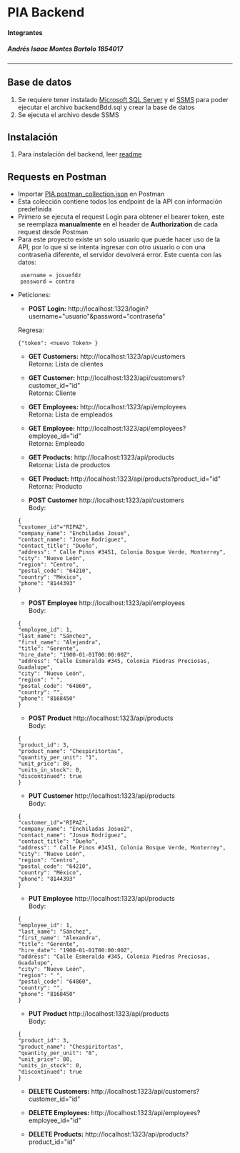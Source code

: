 
# PIA Backend
#### Integrantes
##### Andrés Isaac Montes Bartolo 1854017
----
## Base de datos
1. Se requiere tener instalado [Microsoft SQL Server](https://www.microsoft.com/es-mx/sql-server/sql-server-downloads) y el [SSMS](https://docs.microsoft.com/en-us/sql/ssms/download-sql-server-management-studio-ssms?view=sql-server-ver15) para poder ejecutar el archivo backendBdd.sql y crear la base de datos
2. Se ejecuta el archivo desde SSMS

## Instalación
1. Para instalación del backend, leer [readme](https://github.com/andresmontes3/PIA-Backend/tree/master/backend#readme)


## Requests en Postman
* Importar [PIA.postman_collection.json](https://github.com/andresmontes3/PIA-Backend/blob/master/PIA.postman_collection.json ) en Postman
* Esta colección contiene todos los endpoint de la API con información predefinida
* Primero se ejecuta el request Login para obtener el bearer token, este se reemplaza **manualmente** en el header de **Authorization** de cada request desde Postman
* Para este proyecto existe un solo usuario que puede hacer uso de la API, por lo que si se intenta ingresar con otro usuario o con una contraseña diferente, el servidor devolverá error. Este cuenta con las datos:
```
	username = josuefdz
	password = contra
```
* Peticiones:
    * **POST Login:** http://localhost:1323/login?username="usuario"&password="contraseña" </br>
    

    Regresa:
    ```
    {"token": <nuevo Token> }
    ```
   
    * **GET Customers:** http://localhost:1323/api/customers </br>
    Retorna: 
    Lista de clientes
   * **GET Customer:** http://localhost:1323/api/customers?customer_id="id" </br>
    Retorna: 
    Cliente
    *  **GET Employees:** http://localhost:1323/api/employees </br>
    Retorna: 
    Lista de empleados
    * **GET Employee:** http://localhost:1323/api/employees?employee_id="id" </br>
    Retorna:
    Empleado
     *  **GET Products:** http://localhost:1323/api/products </br>
    Retorna: 
    Lista de productos
     * **GET Product:** http://localhost:1323/api/products?product_id="id" </br>
    Retorna: 
    Producto

    * **POST Customer** http://localhost:1323/api/customers </br>
    Body:
    ```
    {
    "customer_id"="RIPAZ",
    "company_name": "Enchiladas Josue",
    "contact_name": "Josue Rodríguez",
    "contact_title": "Dueño",
    "address": " Calle Pinos #3451, Colonia Bosque Verde, Monterrey",
    "city": "Nuevo León",
    "region": "Centro",
    "postal_code": "64210",
    "country": "México",
    "phone": "8144393"
    }
    ```
   * **POST Employee** http://localhost:1323/api/employees </br>
    Body:
    ```
    {
    "employee_id": 1,
    "last_name": "Sánchez",
    "first_name": "Alejandra",
    "title": "Gerente",
    "hire_date": "1900-01-01T00:00:00Z",
    "address": "Calle Esmeralda #345, Colonia Piedras Preciosas, Guadalupe",
    "city": "Nuevo León",
    "region": " ",
    "postal_code": "64860",
    "country": "",
    "phone": "8168450"
    }
    ``` 
   * **POST Product** http://localhost:1323/api/products </br>
    Body:
    ```
    {
    "product_id": 3,
    "product_name": "Chespiritortas",
    "quantity_per_unit": "1",
    "unit_price": 80,
    "units_in_stock": 0,
    "discontinued": true
    }
    ```
    * **PUT Customer** http://localhost:1323/api/products </br>
    Body:
    ```
    {
    "customer_id"="RIPAZ",
    "company_name": "Enchiladas Josue2",
    "contact_name": "Josue Rodríguez",
    "contact_title": "Dueño",
    "address": " Calle Pinos #3451, Colonia Bosque Verde, Monterrey",
    "city": "Nuevo León",
    "region": "Centro",
    "postal_code": "64210",
    "country": "México",
    "phone": "8144393"
    }
    ```
    * **PUT Employee** http://localhost:1323/api/products </br>
    Body:
    ```
    {
    "employee_id": 1,
    "last_name": "Sánchez",
    "first_name": "Alexandra",
    "title": "Gerente",
    "hire_date": "1900-01-01T00:00:00Z",
    "address": "Calle Esmeralda #345, Colonia Piedras Preciosas, Guadalupe",
    "city": "Nuevo León",
    "region": " ",
    "postal_code": "64860",
    "country": "",
    "phone": "8168450"
    }
    ```
    * **PUT Product** http://localhost:1323/api/products </br>
    Body:
    ```
    {
    "product_id": 3,
    "product_name": "Chespiritortas",
    "quantity_per_unit": "8",
    "unit_price": 80,
    "units_in_stock": 0,
    "discontinued": true
    }
    ```
  *  **DELETE Customers:** http://localhost:1323/api/customers?customer_id="id" </br>

  *  **DELETE Employees:** http://localhost:1323/api/employees?employee_id="id" </br>

  *  **DELETE Products:** http://localhost:1323/api/products?product_id="id" </br>


